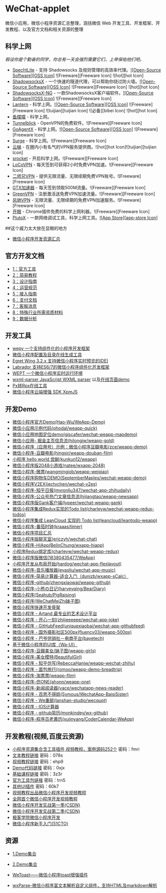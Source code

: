 # WeChat-applet
微信小应用，微信小程序资源汇总整理，涵括微信 Web 开发工具、开发框架、开发教程、以及官方文档和相关资源的整理

## 科学上网
*假设你是个勤奋的同学，你总有一天会强烈需要它们，上帝保佑他们吧。*

* [SpechtLite](https://github.com/zhuhaow/SpechtLite) - 支持 Shadowsocks 及规则管理的高效率代理。[![Open-Source Software][OSS Icon]](https://github.com/shadowsocks) ![Freeware][Freeware Icon] ![hot][hot Icon]
* [ShadowsocksX](http://shadowsocks.org/) - 一个快速的隧道代理，可以帮助你绕过防火墙。[![Open-Source Software][OSS Icon]](https://github.com/shadowsocks) ![Freeware][Freeware Icon] ![hot][hot Icon]
* [ShadowsocksX-NG](https://github.com/qiuyuzhou/ShadowsocksX-NG) - 一款ShadowsocksX客户端软件。[![Open-Source Software][OSS Icon]](https://github.com/qiuyuzhou/ShadowsocksX-NG) ![Freeware][Freeware Icon]
* [Lantern](https://getlantern.org) - 科学上网。[![Open-Source Software][OSS Icon]](https://github.com/getlantern/lantern) ![Freeware][Freeware Icon] ![tuijian][tuijian Icon] ![必备][bibei Icon] ![hot][hot Icon]
* [鱼摆摆](https://ybb1024.com/) - 科学上网。
* [Tunnelblick](https://tunnelblick.net/downloads.html) - OpenVPN的免费软件。![Freeware][Freeware Icon]
* [GoAgentX](https://github.com/OldFrank/GoAgentX) - 科学上网。[![Open-Source Software][OSS Icon]](https://github.com/getlantern/lantern) ![Freeware][Freeware Icon]
* [Surge](http://surge.run/manual/) - 科学上网。![Freeware][Freeware Icon]
* [云梯](https://www.ytpub.com/) - 在圈内小有名气的VPN服务提供商。![hot][hot Icon]![tuijian][tuijian Icon]
* [srocket](http://50r.cn/ifn76I) - 开启科学上网。![Freeware][Freeware Icon]
* [LoCoVPN](https://www.locovpn.co/mannul/) - 每天签到可获得2小时免费VPN加速。![Freeware][Freeware Icon]
* [二师兄VPN](http://www.2-vpn4.cc/home.action) - 提供无限流量、无限续期免费VPN账号。![Freeware][Freeware Icon]
* [GTX加速器](http://www.jsqgtx.cc/DownLoad) - 每天签到领取500M流量。![Freeware][Freeware Icon]
* [GreenVPN](http://applewoods.org/article/) - 注册激活送免费VPN加速流量。![Freeware][Freeware Icon]
* [风驰VPN](http://fengchinet2.com/) - 无限流量、无限续期的免费VPN加速服务。![Freeware][Freeware Icon]
* [开眼](https://chrome.google.com/webstore/detail/%E5%BC%80%E7%9C%BC/kpamljbkjaaljbcgobdealnpalcgicna?hl=zh-CN) - Chrome插件免费的科学上网利器。![Freeware][Freeware Icon]
* [PlutoX](https://www.plutox.top/) - 一款网络调试工具，科学上网工具。[![App Store][app-store Icon]](https://itunes.apple.com/us/app/manico/id1176077430)









##这个威力太大放在显眼的地方
- [微信小程序开发资源汇总](http://wxappfans.com)

## 官方开发文档
- [1：官方工具](https://mp.weixin.qq.com/debug/wxadoc/dev/devtools/download.html?t=201714)
- [2：简易教程](https://mp.weixin.qq.com/debug/wxadoc/dev/)
- [3：设计指南](https://mp.weixin.qq.com/debug/wxadoc/design/index.html；在这里查看如何符合设计标准，仅供参考，非强制性；)
- [4：运营规范](https://mp.weixin.qq.com/debug/wxadoc/product/index.html；在这里查看禁止事项；)
- [5：接入指南](https://mp.weixin.qq.com/debug/wxadoc/introduction/index.html)
- [6：支付文档](https://pay.weixin.qq.com/wiki/doc/api/wxa/wxa_api.php?chapter=7_3&index=1)
- [7：客服消息](https://mp.weixin.qq.com/debug/wxadoc/introduction/custom.html?t=20161221 )  
- [8：特殊行业所需资质材料](https://mp.weixin.qq.com/debug/wxadoc/product/material.html?t=201714)
- [9：数据分析](https://mp.weixin.qq.com/debug/wxadoc/analysis/index.html?t=201714)

## 开发工具
- [wepy 一个支持组件化的小程序开发框架](https://github.com/wepyjs/wepy)
- [微信小程序配置及目录在线生成工具](https://weapptool.com)
- [Egret Wing 3.2.x 支持微信小程序实时预览的IDE)](http://developer.egret.com/cn/github/egret-docs/Wing/update/update320/index.html)
- [Labrador 支持ES6/7的微信小程序组件化开发框架](https://github.com/maichong/labrador)
- [WEPT 一个微信小程序实时运行环境](https://github.com/chemzqm/wept)
- [wxml-parser JavaScript WXML parser](https://github.com/seanlong/wxml-parser) 以及[在线页面demo](https://seanlong.github.io/wxapp-page-editor)
- [Px转Rpx在线工具](http://allanguys.github.io/px2rpx)
- [微信小程序云端增强 SDK XpmJS ](https://github.com/xpmjs/xpmjs)

## 开发Demo
- [微信小程序官方Demo(Hao-Wu/WeApp-Demo)](https://github.com/Hao-Wu/WeApp-Demo)
- [微信小应用示例代码(phodal/weapp-quick)](https://github.com/phodal/weapp-quick)
- [微信小应用地图定位demo(giscafer/wechat-weapp-mapdemo)](https://github.com/giscafer/wechat-weapp-mapdemo)
- [微信小应用- 掘金主页信息流(hilongjw/weapp-gold)](https://github.com/hilongjw/weapp-gold)
- [微信小程序（应用号）示例：微信小程序豆瓣电影(zce/weapp-demo)](https://github.com/zce/weapp-demo)
- [微信小程序-豆瓣电影(hingsir/weapp-douban-film)](https://github.com/hingsir/weapp-douban-film)
- [小程序 hello world 尝鲜(kunkun12/weapp)](https://github.com/kunkun12/weapp)
- [微信小程序版2048小游戏(natee/wxapp-2048)](https://github.com/natee/wxapp-2048)
- [微信小程序-微票(wangmingjob/weapp-weipiao)](https://github.com/wangmingjob/weapp-weipiao)
- [微信小程序购物车DEMO(SeptemberMaples/wechat-weapp-demo)](https://github.com/SeptemberMaples/wechat-weapp-demo)
- [微信小程序V2EX(jectychen/wechat-v2ex)](https://github.com/jectychen/wechat-v2ex)
- [微信小程序-知乎日报(myronliu347/wechat-app-zhihudaily)](https://github.com/myronliu347/wechat-app-zhihudaily)
- [微信小程序-公众号热门文章信息流(hijiangtao/weapp-newsapp)](https://github.com/hijiangtao/weapp-newsapp)
- [微信小程序版Gank客户端(lypeer/wechat-weapp-gank)](https://github.com/lypeer/wechat-weapp-gank)
- [微信小程序集成Redux实现的Todo list(charleyw/wechat-weapp-redux-todos)](https://github.com/charleyw/wechat-weapp-redux-todos)
- [微信小程序集成 LeanCloud 实现的 Todo list(leancloud/leantodo-weapp)](https://github.com/leancloud/leantodo-weapp)
- [微信小程序-番茄时钟(kraaas/timer)](https://github.com/kraaas/timer)
- [微信小程序项目汇总](http://javascript.ctolib.com/categories/javascript-wechat-weapp.html)
- [微信小程序版聊天室(ericzyh/wechat-chat)](https://github.com/ericzyh/wechat-chat)
- [微信小程序-HiApp(BelinChung/wxapp-hiapp)](https://github.com/BelinChung/wxapp-hiapp)
- [小程序Redux绑定库(charleyw/wechat-weapp-redux)](https://github.com/charleyw/wechat-weapp-redux)
- [微信小程序版微信(18380435477/WeApp)](https://github.com/18380435477/WeApp)
- [小程序开发从布局开始(hardog/wechat-app-flexlayout)](https://github.com/hardog/wechat-app-flexlayout)
- [微信小程序-音乐播放器(eyasliu/wechat-app-music)](https://github.com/eyasliu/wechat-app-music)
- [微信小程序-简易计算器-适合入门（dunizb/wxapp-sCalc）](https://github.com/dunizb/wxapp-sCalc)
- [微信小程序-github(zhengxiaowai/weapp-github)](https://github.com/zhengxiaowai/weapp-github)
- [微信小程序-小熊の日记(harveyqing/BearDiary)](https://github.com/harveyqing/BearDiary)
- [微信小程序(Seahub/PigRaising)](https://github.com/SeaHub/PigRaising)
- [微信小程序(WeChatMeiZhi妹子图)](https://github.com/brucevanfdm/WeChatMeiZhi)
- [微信小程序快速开发骨架](https://github.com/zce/weapp-boilerplate)
- [微信小程序 - Artand 最专业的艺术设计平台](https://github.com/SuperKieran/weapp-artand)
- [微信小程序 - 开心一刻(zhijieeeeee/wechat-app-joke)](https://github.com/zhijieeeeee/wechat-app-joke)
- [微信小程序 - GitHubFeed(uniquexiaobai/wechat-app-githubfeed)](https://github.com/uniquexiaobai/wechat-app-githubfeed)
- [微信小程序 - 国外摄影社区500px(fluency03/weapp-500px)](https://github.com/fluency03/weapp-500px)
- [微信小程序 - 巴爷供销社－电商平台(bayetech)](https://github.com/bayetech/wechat_mall_applet)
- [基于微信小程序的UI库（Wa-UI）](https://github.com/liujians/Wa-UI)
- [微信小程序-豆瓣美女/妹子图(weapp-girls)](https://github.com/litt1e-p/weapp-girls)
- [微信小程序-美女模特(BeautifulGirl)](https://github.com/liumulin614/BeautifulGirl)
- [微信小程序 - 知乎仿写(RebeccaHanjw/weapp-wechat-zhihu)](https://github.com/RebeccaHanjw/weapp-wechat-zhihu)
- [微信小程序 - 面包旅行(romoo/weapp-demo-breadtrip)](https://github.com/romoo/weapp-demo-breadtrip)
- [微信小程序-淘票票(weapp-film)](https://github.com/luuman/weapp-film)
- [微信小程序-仿ONE(ahonn/weapp-one)](https://github.com/ahonn/weapp-one)
- [微信小程序-新闻阅读器(vace/wechatapp-news-reader)](https://github.com/vace/wechatapp-news-reader)
- [微信小程序 - 百思不得姐(Symous/WechatApp-BaisiSister)](https://github.com/Symous/WechatApp-BaisiSister)
- [微信小程序 - We重邮(lanshan-studio/wecqupt)](https://github.com/lanshan-studio/wecqupt)
- [微信小程序 - IOS计算器](https://github.com/DengKe1994/weapp-calculator/tree/master)
- [微信小程序 - github简历(monkindey/wx-github)](https://github.com/monkindey/wx-github) 
- [微信小程序-程序员老黄历(xujinyang/CoderCalendar-WeApp)](https://github.com/xujinyang/CoderCalendar-WeApp)

## 开发教程(视频,百度云资源)

- [小程序资源集合含工具插件,视频教程，案例源码252个](http://pan.baidu.com/s/1qYbFMFi) 密码：fmri
- [文本教程链接](http://pan.baidu.com/s/1qYk0Ubq)  密码：078s
- [视频教程链接](http://pan.baidu.com/s/1pLS2q63) 密码：ehp9
- [Demo代码链接](http://pan.baidu.com/s/1pLHDaNT) 密码：0xjx
- [基础课程链接](http://pan.baidu.com/s/1slwAnpz) 密码：3z3r
- [官方工具包链接](http://pan.baidu.com/s/1slaV6oP) 密码：trn5
- [其他UI插件](http://pan.baidu.com/s/1mhKQFzy) 密码：60k7
- [视频教程出品微信小程序开发视频教程](http://wxopen.club/topic/582d4999745f85100cd13a65)
- [全网首个微信小程序开发视频教程](http://www.howzhi.com/course/15035/)
- [微信小程序开发实战第一季(CSDN)](http://edu.csdn.net/course/detail/3011)
- [微信小程序开发实战第二季(CSDN)](http://edu.csdn.net/course/detail/3045)
- [极客学院微信小程序开发](http://www.jikexueyuan.com/zhiye/course/34.html?type=8&utm_source=jike&utm_medium=www_index_cf&utm_campaign=wechat_app&utm_content=0930)
- [微信小程序新手入门(51CTO)](http://edu.51cto.com/course/course_id-7242.html)

## 资源
- [1.Demo集合](http://download.csdn.net/album/detail/3518)
- [2.Demo集合](http://download.csdn.net/album/detail/3536)

- [WeToast——微信小程序toast增强插件](https://github.com/kiinlam/wetoast)
- [wxParse-微信小程序富文本解析自定义组件，支持HTML及markdown解析](https://github.com/icindy/wxParse)
